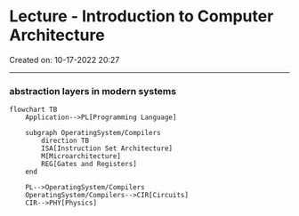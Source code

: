 # Lecture - Introduction to Computer Architecture
Created on: 10-17-2022 20:27
___

### abstraction layers in modern systems
```mermaid
flowchart TB
	Application-->PL[Programming Language]

	subgraph OperatingSystem/Compilers
		direction TB
		ISA[Instruction Set Architecture]
		M[Microarchitecture]
		REG[Gates and Registers]
	end

	PL-->OperatingSystem/Compilers
	OperatingSystem/Compilers-->CIR[Circuits]
	CIR-->PHY[Physics]
```

